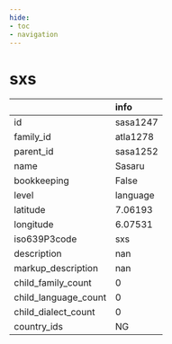 ```yaml
---
hide:
- toc
- navigation
---
```

# sxs
|                      | info     |
|:---------------------|:---------|
| id                   | sasa1247 |
| family_id            | atla1278 |
| parent_id            | sasa1252 |
| name                 | Sasaru   |
| bookkeeping          | False    |
| level                | language |
| latitude             | 7.06193  |
| longitude            | 6.07531  |
| iso639P3code         | sxs      |
| description          | nan      |
| markup_description   | nan      |
| child_family_count   | 0        |
| child_language_count | 0        |
| child_dialect_count  | 0        |
| country_ids          | NG       |